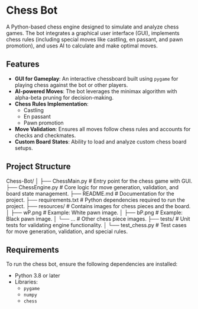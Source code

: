 # Chess Bot

A Python-based chess engine designed to simulate and analyze chess games. The bot integrates a graphical user interface (GUI), implements chess rules (including special moves like castling, en passant, and pawn promotion), and uses AI to calculate and make optimal moves.

## Features

- **GUI for Gameplay**: An interactive chessboard built using `pygame` for playing chess against the bot or other players.
- **AI-powered Moves**: The bot leverages the minimax algorithm with alpha-beta pruning for decision-making.
- **Chess Rules Implementation**:
  - Castling
  - En passant
  - Pawn promotion
- **Move Validation**: Ensures all moves follow chess rules and accounts for checks and checkmates.
- **Custom Board States**: Ability to load and analyze custom chess board setups.

## Project Structure
Chess-Bot/
│
├── ChessMain.py          # Entry point for the chess game with GUI.
├── ChessEngine.py        # Core logic for move generation, validation, and board state management.
├── README.md             # Documentation for the project.
├── requirements.txt      # Python dependencies required to run the project.
├── resources/            # Contains images for chess pieces and the board.
│   ├── wP.png            # Example: White pawn image.
│   ├── bP.png            # Example: Black pawn image.
│   └── ...               # Other chess piece images.
├── tests/                # Unit tests for validating engine functionality.
│   └── test_chess.py     # Test cases for move generation, validation, and special rules.

## Requirements

To run the chess bot, ensure the following dependencies are installed:

- Python 3.8 or later
- Libraries:
  - `pygame`
  - `numpy`
  - `chess`
